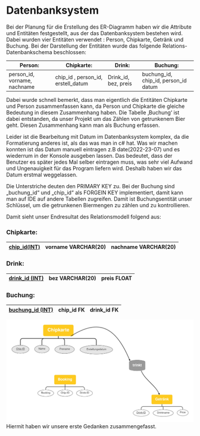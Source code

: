 Datenbanksystem
===============


Bei der Planung für die Erstellung des ER-Diagramm haben wir die Attribute und Entitäten festgestellt, aus der das Datenbanksystem bestehen wird. Dabei wurden vier Entitäten verwendet : Person, Chipkarte, Getränk und Buchung. Bei der Darstellung der Entitäten wurde das folgende Relations-Datenbankschema beschlossen: 

| **Person:**                    | **Chipkarte:**                           | **Drink:**                  | **Buchung:**                                   |
|--------------------------------|------------------------------------------|-----------------------------|------------------------------------------------|
| person_id,  vorname,  nachname | chip_id    ,  person_id,    erstell_datum| Drink_id,   bez,      preis| buchung_id,      chip_id,    person_id   datum  |

Dabei wurde schnell bemerkt, dass man eigentlich die Entitäten Chipkarte und Person zusammenfassen kann, da Person und Chipkarte die gleiche Bedeutung in diesem Zusammenhang haben. Die Tabelle ‚Buchung‘ ist dabei entstanden, da unser Projekt um das Zählen von getrunkenem Bier geht. Diesen Zusammenhang kann man als Buchung erfassen. 

Leider ist die Bearbeitung mit Datum im Datenbanksystem komplex, da die Formatierung anderes ist, als das was man in c# hat.  Was wir machen konnten ist das Datum manuell eintragen z.B date(2022-23-07) und es wiederrum in der Konsole ausgeben lassen. Das bedeutet, dass der Benutzer es später jedes Mal selber eintragen muss, was sehr viel Aufwand und Ungenauigkeit für das Program liefern wird. Deshalb haben wir das Datum erstmal weggelassen.

Die Unterstriche deuten den PRIMARY KEY zu. Bei der Buchung sind  „buchung_id“ und „chip_id“ als FORGEIN KEY implementiert, damit kann man auf IDE auf andere Tabellen zugreifen.
Damit ist Buchungsentität unser Schlüssel, um die getrunkenen Biermengen zu zählen und zu kontrollieren.

Damit sieht unser Endresultat des Relationsmodell folgend aus:

### Chipkarte:                                                             
| <u>chip_id(INT)  | vorname VARCHAR(20) | nachname VARCHAR(20) |      
|------------------|---------------------|----------------------|  

### Drink:
| <u>drink_id (INT)   | bez VARCHAR(20) | preis FLOAT |
|-------------------|-----------------|-------------|

### Buchung:
| <u>buchung_id (INT)  | chip_id FK | drink_id FK |
|---------------------|------------|-------------|

  
![Hier](https://github.com/Ifi-Softwareentwicklung-SoSe2022/Projekt-Bierzaehler/blob/Mindmaps-Version-2/CHipkarte.jpg) Hiermit haben wir unsere erste Gedanken zusammengefasst.
